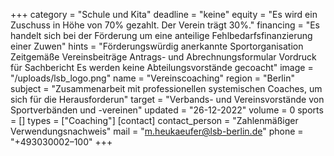 +++
category = "Schule und Kita"
deadline = "keine"
equity = "Es wird ein Zuschuss in Höhe von 70% gezahlt. Der Verein trägt 30%."
financing = "Es handelt sich bei der Förderung um eine anteilige Fehlbedarfsfinanzierung einer Zuwen"
hints = "Förderungswürdig anerkannte Sportorganisation Zeitgemäße Vereinsbeiträge Antrags- und Abrechnungsformular Vordruck für Sachbericht Es werden keine Abteilungsvorstände gecoacht"
image = "/uploads/lsb_logo.png"
name = "Vereinscoaching"
region = "Berlin"
subject = "Zusammenarbeit mit professionellen systemischen Coaches, um sich für die Herausforderun"
target = "Verbands- und Vereinsvorstände von Sportverbänden und -vereinen"
updated = "26-12-2022"
volume = 0
sports = []
types = ["Coaching"]
[contact]
contact_person = "Zahlenmäßiger Verwendungsnachweis"
mail = "m.heukaeufer@lsb-berlin.de"
phone = "+493030002–100"
+++